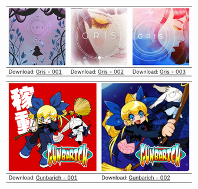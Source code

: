 <!--gris-->

| ![Gris 001](/icon/preview/g/gris-icon-001-[0100E1700C31C000].jpg) | ![Gris 002](/icon/preview/g/gris-icon-002-[0100E1700C31C000].jpg) | ![Gris 003](/icon/preview/g/gris-icon-003-[0100E1700C31C000].jpg) |
| --- | --- | --- |
| Download: [Gris - 001](../../../raw/main/icon/zip/gris-icon-001-[0100E1700C31C000].zip) | Download: [Gris - 002](../../../raw/main/icon/zip/gris-icon-002-[0100E1700C31C000].zip) | Download: [Gris - 003](../../../raw/main/icon/zip/gris-icon-003-[0100E1700C31C000].zip) |

<!--Gunbarich-->

| ![Gunbarich 001](/icon/preview/g/Gunbarich-icon-001-[01002B2004F76000].jpg) | ![Gunbarich 002](/icon/preview/g/Gunbarich-icon-002-[01002B2004F76000].jpg) |
| --- | --- |
| Download: [Gunbarich - 001](../../../raw/main/icon/zip/Gunbarich-icon-001-[01002B2004F76000].zip) | Download: [Gunbarich - 002](../../../raw/main/icon/zip/Gunbarich-icon-002-[01002B2004F76000].zip) |
